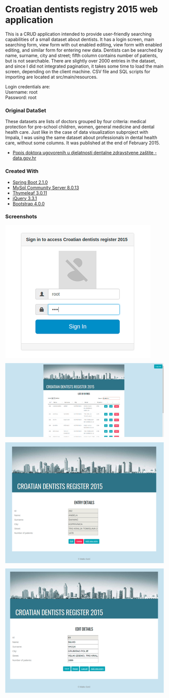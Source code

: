 
Croatian dentists registry 2015 web application
===================================================

This is a CRUD application intended to provide user-friendly searching capabilities of a small dataset about dentists. It has a login screen, main searching form, view form with out enabled editing, view form with enabled editing, and similar form for entering new data. Dentists can be searched by name, surname, city and street; fifth column contains number of patients, but is not searchable. There are slightly over 2000 entries in the dataset, and since I did not integrated pagination, it takes some time to load the main screen, depending on the client machine. CSV file and SQL scripts for importing are located at src/main/resources.   

Login credentials are:    
Username: root    
Password: root


### Original DataSet

These datasets are lists of doctors grouped by four criteria: medical protection for pre-school children, women, general medicine and dental health care. Just like in the case of data visualization subproject with Impala, I was using the same dataset about professionals in dental health care, without some columns. It was published at the end of February 2015.
* [Popis doktora ugovorenih u djelatnosti dentalne zdravstvene zaštite - data.gov.hr](https://data.gov.hr/dataset/broj-pacijenata-po-ordinaciji-primarne-zdravstvene-za-tite)


### Created With

* [Spring Boot 2.1.0](https://spring.io/projects/spring-boot)
* [MySql Community Server 8.0.13](https://dev.mysql.com/downloads/mysql/)
* [Thymeleaf 3.0.11](https://www.thymeleaf.org/)
* [jQuery 3.3.1](https://jquery.com/)
* [Bootstrap 4.0.0](https://getbootstrap.com/)
 

### Screenshots
![Croatian Dentists Register - Login Screen - Matko Soric](https://raw.githubusercontent.com/matkosoric/Dentists-Registry/master/src/main/resources/screenshots/CDR1.png?raw=true?style=centerme "Croatian Dentists Register - Login Screen - Matko Soric")
 
![Croatian Dentists Register - Search - Matko Soric](https://raw.githubusercontent.com/matkosoric/Dentists-Registry/master/src/main/resources/screenshots/CDR2.png?raw=true "Croatian Dentists Register - Search - Matko Soric")

![Croatian Dentists Register - View Detils - Matko Soric](https://raw.githubusercontent.com/matkosoric/Dentists-Registry/master/src/main/resources/screenshots/CDR3.png?raw=true "Croatian Dentists Register - View Detils - Matko Soric")

![Croatian Dentists Register - Edit Details - Matko Soric](https://raw.githubusercontent.com/matkosoric/Dentists-Registry/master/src/main/resources/screenshots/CDR4.png?raw=true "Croatian Dentists Register - Edit Details - Matko Soric")
